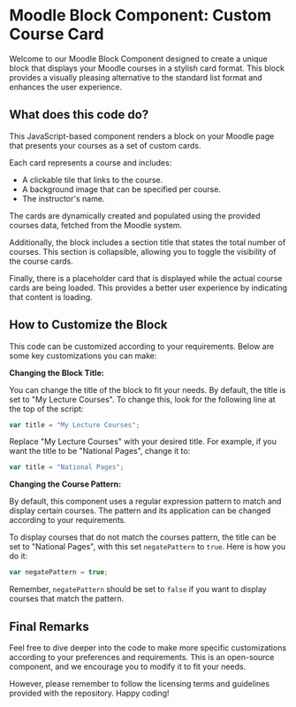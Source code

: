 # Moodle Block Component: Custom Course Card 

Welcome to our Moodle Block Component designed to create a unique block that displays your Moodle courses in a stylish card format. This block provides a visually pleasing alternative to the standard list format and enhances the user experience.

## What does this code do?

This JavaScript-based component renders a block on your Moodle page that presents your courses as a set of custom cards. 

Each card represents a course and includes:

- A clickable tile that links to the course.
- A background image that can be specified per course.
- The instructor's name.

The cards are dynamically created and populated using the provided courses data, fetched from the Moodle system.

Additionally, the block includes a section title that states the total number of courses. This section is collapsible, allowing you to toggle the visibility of the course cards.

Finally, there is a placeholder card that is displayed while the actual course cards are being loaded. This provides a better user experience by indicating that content is loading.

## How to Customize the Block

This code can be customized according to your requirements. Below are some key customizations you can make:

**Changing the Block Title:**

You can change the title of the block to fit your needs. By default, the title is set to "My Lecture Courses". To change this, look for the following line at the top of the script:

```javascript
var title = "My Lecture Courses";
```

Replace "My Lecture Courses" with your desired title. For example, if you want the title to be "National Pages", change it to:

```javascript
var title = "National Pages";
```

**Changing the Course Pattern:**

By default, this component uses a regular expression pattern to match and display certain courses. The pattern and its application can be changed according to your requirements. 

To display courses that do not match the courses pattern, the title can be set to "National Pages", with this set `negatePattern` to `true`. Here is how you do it:

```javascript
var negatePattern = true;
```

Remember, `negatePattern` should be set to `false` if you want to display courses that match the pattern. 

## Final Remarks

Feel free to dive deeper into the code to make more specific customizations according to your preferences and requirements. This is an open-source component, and we encourage you to modify it to fit your needs. 

However, please remember to follow the licensing terms and guidelines provided with the repository. Happy coding!
